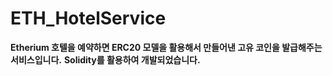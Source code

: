 # ETH_HotelService
**Etherium 호텔을 예약하면 ERC20 모델을 활용해서 만들어낸 고유 코인을 발급해주는 서비스입니다.**
**Solidity를 활용하여 개발되었습니다.**

